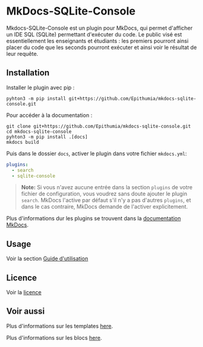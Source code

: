 # MkDocs-SQLite-Console

Mkdocs-SQLite-Console est un plugin pour MkDocs, qui permet d'afficher un IDE SQL (SQLite) permettant d'exécuter du code.
Le public visé est essentiellement les enseignants et étudiants : les premiers pourront ainsi placer du code que les
seconds pourront exécuter et ainsi voir le résultat de leur requête.

## Installation

Installer le plugin avec pip :

`pyhton3 -m pip install git+https://github.com/Epithumia/mkdocs-sqlite-console.git`

Pour accéder à la documentation :

```shell
git clone git+https://github.com/Epithumia/mkdocs-sqlite-console.git
cd mkdocs-sqlite-console
pyhton3 -m pip install .[docs]
mkdocs build
```

Puis dans le dossier `docs`, activer le plugin dans votre fichier `mkdocs.yml`:
```yaml
plugins:
  - search
  - sqlite-console
```

> **Note:** Si vous n'avez aucune entrée dans la section `plugins` de votre fichier de configuration, 
> vous voudrez sans doute ajouter le plugin `search`. MkDocs l'active par défaut s'il n'y a pas 
> d'autres `plugins`, et dans le cas contraire, MkDocs demande de l'activer explicitement.

Plus d'informations dur les plugins se trouvent dans la [documentation MkDocs][mkdocs-plugins].

## Usage

Voir la section [Guide d'utilisation](usage.md)

## Licence

Voir la [licence](licence.md)

## Voir aussi

Plus d'informations sur les templates [here][mkdocs-template].

Plus d'informations sur les blocs [here][mkdocs-block].

[mkdocs-plugins]: http://www.mkdocs.org/user-guide/plugins/
[mkdocs-template]: https://www.mkdocs.org/user-guide/custom-themes/#template-variables
[mkdocs-block]: https://www.mkdocs.org/user-guide/styling-your-docs/#overriding-template-blocks
